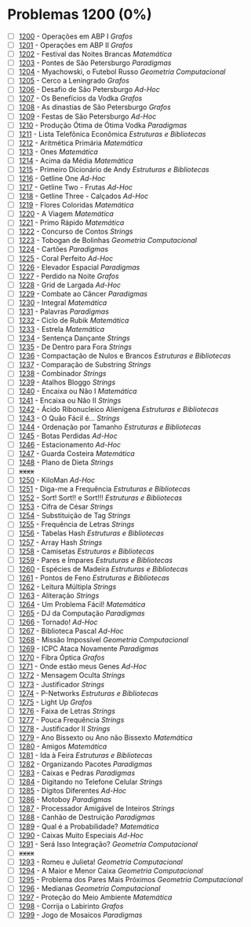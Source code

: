 # Problemas 1200 (0%)

- [ ]  [1200](https://www.beecrowd.com.br/judge/pt/problems/view/1200) - Operações em ABP I *Grafos*
- [ ]  [1201](https://www.beecrowd.com.br/judge/pt/problems/view/1201) - Operações em ABP II *Grafos*
- [ ]  [1202](https://www.beecrowd.com.br/judge/pt/problems/view/1202) - Festival das Noites Brancas *Matemática*
- [ ]  [1203](https://www.beecrowd.com.br/judge/pt/problems/view/1203) - Pontes de São Petersburgo *Paradigmas*
- [ ]  [1204](https://www.beecrowd.com.br/judge/pt/problems/view/1204) - Myachowski, o Futebol Russo *Geometria Computacional*
- [ ]  [1205](https://www.beecrowd.com.br/judge/pt/problems/view/1205) - Cerco a Leningrado *Grafos*
- [ ]  [1206](https://www.beecrowd.com.br/judge/pt/problems/view/1206) - Desafio de São Petersburgo *Ad-Hoc*
- [ ]  [1207](https://www.beecrowd.com.br/judge/pt/problems/view/1207) - Os Benefícios da Vodka *Grafos*
- [ ]  [1208](https://www.beecrowd.com.br/judge/pt/problems/view/1208) - As dinastias de São Petersburgo *Grafos*
- [ ]  [1209](https://www.beecrowd.com.br/judge/pt/problems/view/1209) - Festas de São Petersburgo *Ad-Hoc*
- [ ]  [1210](https://www.beecrowd.com.br/judge/pt/problems/view/1210) - Produção Ótima de Ótima Vodka *Paradigmas*
- [ ]  [1211](https://www.beecrowd.com.br/judge/pt/problems/view/1211) - Lista Telefônica Econômica *Estruturas e Bibliotecas*
- [ ]  [1212](https://www.beecrowd.com.br/judge/pt/problems/view/1212) - Aritmética Primária *Matemática*
- [ ]  [1213](https://www.beecrowd.com.br/judge/pt/problems/view/1213) - Ones *Matemática*
- [ ]  [1214](https://www.beecrowd.com.br/judge/pt/problems/view/1214) - Acima da Média *Matemática*
- [ ]  [1215](https://www.beecrowd.com.br/judge/pt/problems/view/1215) - Primeiro Dicionário de Andy *Estruturas e Bibliotecas*
- [ ]  [1216](https://www.beecrowd.com.br/judge/pt/problems/view/1216) - Getline One *Ad-Hoc*
- [ ]  [1217](https://www.beecrowd.com.br/judge/pt/problems/view/1217) - Getline Two - Frutas *Ad-Hoc*
- [ ]  [1218](https://www.beecrowd.com.br/judge/pt/problems/view/1218) - Getline Three - Calçados *Ad-Hoc*
- [ ]  [1219](https://www.beecrowd.com.br/judge/pt/problems/view/1219) - Flores Coloridas *Matemática*
- [ ]  [1220](https://www.beecrowd.com.br/judge/pt/problems/view/1220) - A Viagem *Matemática*
- [ ]  [1221](https://www.beecrowd.com.br/judge/pt/problems/view/1221) - Primo Rápido *Matemática*
- [ ]  [1222](https://www.beecrowd.com.br/judge/pt/problems/view/1222) - Concurso de Contos *Strings*
- [ ]  [1223](https://www.beecrowd.com.br/judge/pt/problems/view/1223) - Tobogan de Bolinhas *Geometria Computacional*
- [ ]  [1224](https://www.beecrowd.com.br/judge/pt/problems/view/1224) - Cartões *Paradigmas*
- [ ]  [1225](https://www.beecrowd.com.br/judge/pt/problems/view/1225) - Coral Perfeito *Ad-Hoc*
- [ ]  [1226](https://www.beecrowd.com.br/judge/pt/problems/view/1226) - Elevador Espacial *Paradigmas*
- [ ]  [1227](https://www.beecrowd.com.br/judge/pt/problems/view/1227) - Perdido na Noite *Grafos*
- [ ]  [1228](https://www.beecrowd.com.br/judge/pt/problems/view/1228) - Grid de Largada *Ad-Hoc*
- [ ]  [1229](https://www.beecrowd.com.br/judge/pt/problems/view/1229) - Combate ao Câncer *Paradigmas*
- [ ]  [1230](https://www.beecrowd.com.br/judge/pt/problems/view/1230) - Integral *Matemática*
- [ ]  [1231](https://www.beecrowd.com.br/judge/pt/problems/view/1231) - Palavras *Paradigmas*
- [ ]  [1232](https://www.beecrowd.com.br/judge/pt/problems/view/1232) - Ciclo de Rubik *Matemática*
- [ ]  [1233](https://www.beecrowd.com.br/judge/pt/problems/view/1233) - Estrela *Matemática*
- [ ]  [1234](https://www.beecrowd.com.br/judge/pt/problems/view/1234) - Sentença Dançante *Strings*
- [ ]  [1235](https://www.beecrowd.com.br/judge/pt/problems/view/1235) - De Dentro para Fora *Strings*
- [ ]  [1236](https://www.beecrowd.com.br/judge/pt/problems/view/1236) - Compactação de Nulos e Brancos *Estruturas e Bibliotecas*
- [ ]  [1237](https://www.beecrowd.com.br/judge/pt/problems/view/1237) - Comparação de Substring *Strings*
- [ ]  [1238](https://www.beecrowd.com.br/judge/pt/problems/view/1238) - Combinador *Strings*
- [ ]  [1239](https://www.beecrowd.com.br/judge/pt/problems/view/1239) - Atalhos Bloggo *Strings*
- [ ]  [1240](https://www.beecrowd.com.br/judge/pt/problems/view/1240) - Encaixa ou Não I *Matemática*
- [ ]  [1241](https://www.beecrowd.com.br/judge/pt/problems/view/1241) - Encaixa ou Não II *Strings*
- [ ]  [1242](https://www.beecrowd.com.br/judge/pt/problems/view/1242) - Ácido Ribonucleico Alienígena *Estruturas e Bibliotecas*
- [ ]  [1243](https://www.beecrowd.com.br/judge/pt/problems/view/1243) - O Quão Fácil é... *Strings*
- [ ]  [1244](https://www.beecrowd.com.br/judge/pt/problems/view/1244) - Ordenação por Tamanho *Estruturas e Bibliotecas*
- [ ]  [1245](https://www.beecrowd.com.br/judge/pt/problems/view/1245) - Botas Perdidas *Ad-Hoc*
- [ ]  [1246](https://www.beecrowd.com.br/judge/pt/problems/view/1246) - Estacionamento *Ad-Hoc*
- [ ]  [1247](https://www.beecrowd.com.br/judge/pt/problems/view/1247) - Guarda Costeira *Matemática*
- [ ]  [1248](https://www.beecrowd.com.br/judge/pt/problems/view/1248) - Plano de Dieta *Strings*
- [ ] ~~xxxx~~
- [ ]  [1250](https://www.beecrowd.com.br/judge/pt/problems/view/1250) - KiloMan *Ad-Hoc*
- [ ]  [1251](https://www.beecrowd.com.br/judge/pt/problems/view/1251) - Diga-me a Frequência *Estruturas e Bibliotecas*
- [ ]  [1252](https://www.beecrowd.com.br/judge/pt/problems/view/1252) - Sort! Sort!! e Sort!!! *Estruturas e Bibliotecas*
- [ ]  [1253](https://www.beecrowd.com.br/judge/pt/problems/view/1253) - Cifra de César *Strings*
- [ ]  [1254](https://www.beecrowd.com.br/judge/pt/problems/view/1254) - Substituição de Tag *Strings*
- [ ]  [1255](https://www.beecrowd.com.br/judge/pt/problems/view/1255) - Frequência de Letras *Strings*
- [ ]  [1256](https://www.beecrowd.com.br/judge/pt/problems/view/1256) - Tabelas Hash *Estruturas e Bibliotecas*
- [ ]  [1257](https://www.beecrowd.com.br/judge/pt/problems/view/1257) - Array Hash *Strings*
- [ ]  [1258](https://www.beecrowd.com.br/judge/pt/problems/view/1258) - Camisetas *Estruturas e Bibliotecas*
- [ ]  [1259](https://www.beecrowd.com.br/judge/pt/problems/view/1259) - Pares e Ímpares *Estruturas e Bibliotecas*
- [ ]  [1260](https://www.beecrowd.com.br/judge/pt/problems/view/1260) - Espécies de Madeira *Estruturas e Bibliotecas*
- [ ]  [1261](https://www.beecrowd.com.br/judge/pt/problems/view/1261) - Pontos de Feno *Estruturas e Bibliotecas*
- [ ]  [1262](https://www.beecrowd.com.br/judge/pt/problems/view/1262) - Leitura Múltipla *Strings*
- [ ]  [1263](https://www.beecrowd.com.br/judge/pt/problems/view/1263) - Aliteração *Strings*
- [ ]  [1264](https://www.beecrowd.com.br/judge/pt/problems/view/1264) - Um Problema Fácil! *Matemática*
- [ ]  [1265](https://www.beecrowd.com.br/judge/pt/problems/view/1265) - DJ da Computação *Paradigmas*
- [ ]  [1266](https://www.beecrowd.com.br/judge/pt/problems/view/1266) - Tornado! *Ad-Hoc*
- [ ]  [1267](https://www.beecrowd.com.br/judge/pt/problems/view/1267) - Biblioteca Pascal *Ad-Hoc*
- [ ]  [1268](https://www.beecrowd.com.br/judge/pt/problems/view/1268) - Missão Impossível *Geometria Computacional*
- [ ]  [1269](https://www.beecrowd.com.br/judge/pt/problems/view/1269) - ICPC Ataca Novamente *Paradigmas*
- [ ]  [1270](https://www.beecrowd.com.br/judge/pt/problems/view/1270) - Fibra Óptica *Grafos*
- [ ]  [1271](https://www.beecrowd.com.br/judge/pt/problems/view/1271) - Onde estão meus Genes *Ad-Hoc*
- [ ]  [1272](https://www.beecrowd.com.br/judge/pt/problems/view/1272) - Mensagem Oculta *Strings*
- [ ]  [1273](https://www.beecrowd.com.br/judge/pt/problems/view/1273) - Justificador *Strings*
- [ ]  [1274](https://www.beecrowd.com.br/judge/pt/problems/view/1274) - P-Networks *Estruturas e Bibliotecas*
- [ ]  [1275](https://www.beecrowd.com.br/judge/pt/problems/view/1275) - Light Up *Grafos*
- [ ]  [1276](https://www.beecrowd.com.br/judge/pt/problems/view/1276) - Faixa de Letras *Strings*
- [ ]  [1277](https://www.beecrowd.com.br/judge/pt/problems/view/1277) - Pouca Frequência *Strings*
- [ ]  [1278](https://www.beecrowd.com.br/judge/pt/problems/view/1278) - Justificador II *Strings*
- [ ]  [1279](https://www.beecrowd.com.br/judge/pt/problems/view/1279) - Ano Bissexto ou Ano não Bissexto *Matemática*
- [ ]  [1280](https://www.beecrowd.com.br/judge/pt/problems/view/1280) - Amigos *Matemática*
- [ ]  [1281](https://www.beecrowd.com.br/judge/pt/problems/view/1281) - Ida à Feira *Estruturas e Bibliotecas*
- [ ]  [1282](https://www.beecrowd.com.br/judge/pt/problems/view/1282) - Organizando Pacotes *Paradigmas*
- [ ]  [1283](https://www.beecrowd.com.br/judge/pt/problems/view/1283) - Caixas e Pedras *Paradigmas*
- [ ]  [1284](https://www.beecrowd.com.br/judge/pt/problems/view/1284) - Digitando no Telefone Celular *Strings*
- [ ]  [1285](https://www.beecrowd.com.br/judge/pt/problems/view/1285) - Dígitos Diferentes *Ad-Hoc*
- [ ]  [1286](https://www.beecrowd.com.br/judge/pt/problems/view/1286) - Motoboy *Paradigmas*
- [ ]  [1287](https://www.beecrowd.com.br/judge/pt/problems/view/1287) - Processador Amigável de Inteiros *Strings*
- [ ]  [1288](https://www.beecrowd.com.br/judge/pt/problems/view/1288) - Canhão de Destruição *Paradigmas*
- [ ]  [1289](https://www.beecrowd.com.br/judge/pt/problems/view/1289) - Qual é a Probabilidade? *Matemática*
- [ ]  [1290](https://www.beecrowd.com.br/judge/pt/problems/view/1290) - Caixas Muito Especiais *Ad-Hoc*
- [ ]  [1291](https://www.beecrowd.com.br/judge/pt/problems/view/1291) - Será Isso Integração? *Geometria Computacional*
- [ ] ~~xxxx~~
- [ ]  [1293](https://www.beecrowd.com.br/judge/pt/problems/view/1293) - Romeu e Julieta! *Geometria Computacional*
- [ ]  [1294](https://www.beecrowd.com.br/judge/pt/problems/view/1294) - A Maior e Menor Caixa *Geometria Computacional*
- [ ]  [1295](https://www.beecrowd.com.br/judge/pt/problems/view/1295) - Problema dos Pares Mais Próximos *Geometria Computacional*
- [ ]  [1296](https://www.beecrowd.com.br/judge/pt/problems/view/1296) - Medianas *Geometria Computacional*
- [ ]  [1297](https://www.beecrowd.com.br/judge/pt/problems/view/1297) - Proteção do Meio Ambiente *Matemática*
- [ ]  [1298](https://www.beecrowd.com.br/judge/pt/problems/view/1298) - Corrija o Labirinto *Grafos*
- [ ]  [1299](https://www.beecrowd.com.br/judge/pt/problems/view/1299) - Jogo de Mosaicos *Paradigmas*